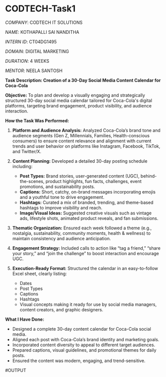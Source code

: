 # CODTECH-Task1

*COMPANY*: CODTECH IT SOLUTIONS

*NAME*: KOTHAPALLI SAI NANDITHA

*INTERN ID*: CT04DG1495

*DOMAIN*: DIGITAL MARKETING

*DURATION*: 4 WEEKS

*MENTOR*: NEELA SANTOSH

**Task Description: Creation of a 30-Day Social Media Content Calendar for Coca-Cola**

**Objective:**
To plan and develop a visually engaging and strategically structured 30-day social media calendar tailored for Coca-Cola's digital platforms, targeting brand engagement, product visibility, and audience interaction.

**How the Task Was Performed:**

1. **Platform and Audience Analysis:**
   Analyzed Coca-Cola’s brand tone and audience segments (Gen Z, Millennials, Families, Health-conscious consumers) to ensure content relevance and alignment with current trends and user behavior on platforms like Instagram, Facebook, TikTok, and Twitter/X.

2. **Content Planning:**
   Developed a detailed 30-day posting schedule including:

   * **Post Types:** Brand stories, user-generated content (UGC), behind-the-scenes, product highlights, fun facts, challenges, event promotions, and sustainability posts.
   * **Captions:** Short, catchy, on-brand messages incorporating emojis and a youthful tone to drive engagement.
   * **Hashtags:** Curated a mix of branded, trending, and theme-based hashtags to improve visibility and reach.
   * **Image/Visual Ideas:** Suggested creative visuals such as vintage ads, lifestyle shots, animated product reveals, and fan submissions.

3. **Thematic Organization:**
   Ensured each week followed a theme (e.g., nostalgia, sustainability, community moments, health & wellness) to maintain consistency and audience anticipation.

4. **Engagement Strategy:**
   Included calls to action like “tag a friend,” “share your story,” and “join the challenge” to boost interaction and encourage UGC.

5. **Execution-Ready Format:**
   Structured the calendar in an easy-to-follow Excel sheet, clearly listing:

   * Dates
   * Post Types
   * Captions
   * Hashtags
   * Visual concepts
     making it ready for use by social media managers, content creators, and graphic designers.

 **What I Have Done:**

* Designed a complete 30-day content calendar for Coca-Cola social media.
* Aligned each post with Coca-Cola’s brand identity and marketing goals.
* Incorporated content diversity to appeal to different target audiences.
* Prepared captions, visual guidelines, and promotional themes for daily posts.
* Ensured the content was modern, engaging, and trend-sensitive.

#OUTPUT

